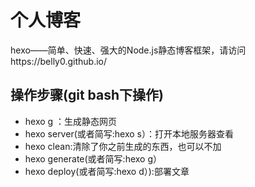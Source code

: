 # 个人博客

hexo——简单、快速、强大的Node.js静态博客框架，请访问https://belly0.github.io/

## 操作步骤(git bash下操作)

- hexo g ：生成静态网页
- hexo server(或者简写:hexo s）：打开本地服务器查看
- hexo clean:清除了你之前生成的东西，也可以不加
- hexo generate(或者简写:hexo g）
- hexo deploy(或者简写:hexo d）):部署文章
